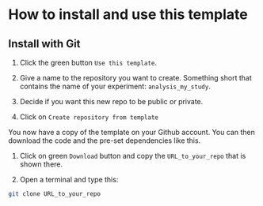 # How to install and use this template

## Install with Git

1. Click the green button `Use this template`.

<!-- Add image -->

2. Give a name to the repository you want to create. Something short that
   contains the name of your experiment: `analysis_my_study`.

<!-- Add image -->

3. Decide if you want this new repo to be public or private.

4. Click on `Create repository from template`

You now have a copy of the template on your Github account. You can then
download the code and the pre-set dependencies like this.

1. Click on green `Download` button and copy the `URL_to_your_repo` that is
   shown there.

1. Open a terminal and type this:

```bash
git clone URL_to_your_repo
```
